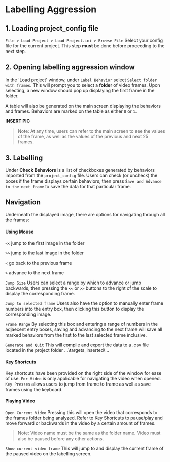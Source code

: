 # Labelling Aggression

## 1. Loading project_config file 
`File > Load Project > Load Project.ini > Browse File` Select your config file for the current project. This step **must** be done before proceeding to the next step.

## 2. Opening labelling aggression window
In the 'Load project' window, under `Label Behavior` select `Select folder with frames`. This will prompt you to select a **folder** of video frames. Upon selecting, a new window should pop up displaying the first frame in the folder. 

A table will also be generated on the main screen displaying the behaviors and frames. Behaviors are marked on the table as either `0` or `1`. 

**INSERT PIC**

> Note: At any time, users can refer to the main screen to see the values of the frame, as well as the values of the previous and next 25 frames.

## 3. Labelling 
Under **Check Behaviors** is a list of checkboxes generated by behaviors imported from the `project_config` file. Users can check (or uncheck) the boxes if the frame displays certain behaviors, then press `Save and Advance to the next frame` to save the data for that particular frame.

## Navigation
Underneath the displayed image, there are options for navigating through all the frames:

#### Using Mouse

`<<` jump to the first image in the folder 

`>>` jump to the last image in the folder

`<` go back to the previous frame 

`>` advance to the next frame 

`Jump Size` Users can select a range by which to advance or jump backwards, then pressing the `<<` or `>>` buttons to the right of the scale to display the corresponding frame.

`Jump to selected frame` Users also have the option to manually enter frame numbers into the entry box, then clicking this button to display the corresponding image.

`Frame Range` By selecting this box and entering a range of numbers in the adjaecent entry boxes, saving and advancing to the next frame will save all marked behaviors from the first to the last selected frame inclusive. 

`Generate and Quit` This will compile and export the data to a .csv file located in the project folder ...\\targets_inserted\\...

#### Key Shortcuts 

Key shortcuts have been provided on the right side of the window for ease of use. 
`For Video` is only applicable for navigating the video when opened.
`Key Presses` allows users to jump from frame to frame as well as save frames using the keyboard. 


#### Playing Video
`Open Current Video` Pressing this will open the video that corresponds to the frames folder being analyzed. Refer to Key Shortcuts to pause/play and move forward or backwards in the video by a certain amount of frames.

> Note: Video name must be the same as the folder name. Video must also be paused before any other actions.

`Show current video frame` This will jump to and display the current frame of the paused video on the labelling screen.

